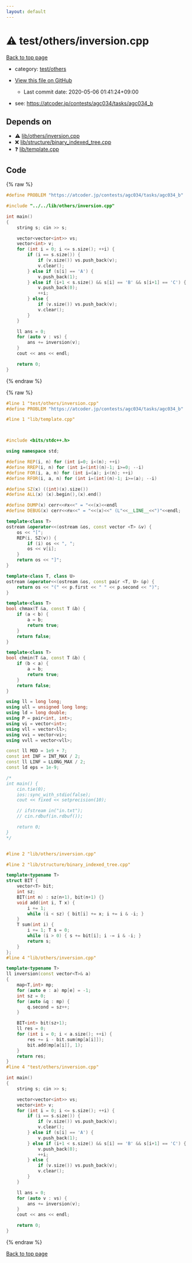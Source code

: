 ```yaml
---
layout: default
---
```


<!-- mathjax config similar to math.stackexchange -->
<script type="text/javascript" async
  src="https://cdnjs.cloudflare.com/ajax/libs/mathjax/2.7.5/MathJax.js?config=TeX-MML-AM_CHTML">
</script>
<script type="text/x-mathjax-config">
  MathJax.Hub.Config({
    TeX: { equationNumbers: { autoNumber: "AMS" }},
    tex2jax: {
      inlineMath: [ ['$','$'] ],
      processEscapes: true
    },
    "HTML-CSS": { matchFontHeight: false },
    displayAlign: "left",
    displayIndent: "2em"
  });
</script>

<script type="text/javascript" src="https://cdnjs.cloudflare.com/ajax/libs/jquery/3.4.1/jquery.min.js"></script>
<script src="https://cdn.jsdelivr.net/npm/jquery-balloon-js@1.1.2/jquery.balloon.min.js" integrity="sha256-ZEYs9VrgAeNuPvs15E39OsyOJaIkXEEt10fzxJ20+2I=" crossorigin="anonymous"></script>
<script type="text/javascript" src="../../../assets/js/copy-button.js"></script>
<link rel="stylesheet" href="../../../assets/css/copy-button.css" />


# :warning: test/others/inversion.cpp

<a href="../../../index.html">Back to top page</a>

* category: <a href="../../../index.html#387155223b8efcb396433364712bb3df">test/others</a>
* <a href="{{ site.github.repository_url }}/blob/master/test/others/inversion.cpp">View this file on GitHub</a>
    - Last commit date: 2020-05-06 01:41:24+09:00


* see: <a href="https://atcoder.jp/contests/agc034/tasks/agc034_b">https://atcoder.jp/contests/agc034/tasks/agc034_b</a>


## Depends on

* :warning: <a href="../../lib/others/inversion.cpp.html">lib/others/inversion.cpp</a>
* :x: <a href="../../lib/structure/binary_indexed_tree.cpp.html">lib/structure/binary_indexed_tree.cpp</a>
* :question: <a href="../../lib/template.cpp.html">lib/template.cpp</a>


## Code

<a id="unbundled"></a>
{% raw %}
```cpp
#define PROBLEM "https://atcoder.jp/contests/agc034/tasks/agc034_b"

#include "../../lib/others/inversion.cpp"

int main()
{
    string s; cin >> s;

    vector<vector<int>> vs;
    vector<int> v;
    for (int i = 0; i <= s.size(); ++i) {
        if (i == s.size()) {
            if (v.size()) vs.push_back(v);
            v.clear();
        } else if (s[i] == 'A') {
            v.push_back(1);
        } else if (i+1 < s.size() && s[i] == 'B' && s[i+1] == 'C') {
            v.push_back(0);
            ++i;
        } else {
            if (v.size()) vs.push_back(v);
            v.clear();
        }
    }

    ll ans = 0;
    for (auto v : vs) {
        ans += inversion(v);
    }
    cout << ans << endl;

    return 0;
}

```
{% endraw %}

<a id="bundled"></a>
{% raw %}
```cpp
#line 1 "test/others/inversion.cpp"
#define PROBLEM "https://atcoder.jp/contests/agc034/tasks/agc034_b"

#line 1 "lib/template.cpp"



#include <bits/stdc++.h>

using namespace std;

#define REP(i, n) for (int i=0; i<(n); ++i)
#define RREP(i, n) for (int i=(int)(n)-1; i>=0; --i)
#define FOR(i, a, n) for (int i=(a); i<(n); ++i)
#define RFOR(i, a, n) for (int i=(int)(n)-1; i>=(a); --i)

#define SZ(x) ((int)(x).size())
#define ALL(x) (x).begin(),(x).end()

#define DUMP(x) cerr<<#x<<" = "<<(x)<<endl
#define DEBUG(x) cerr<<#x<<" = "<<(x)<<" (L"<<__LINE__<<")"<<endl;

template<class T>
ostream &operator<<(ostream &os, const vector <T> &v) {
    os << "[";
    REP(i, SZ(v)) {
        if (i) os << ", ";
        os << v[i];
    }
    return os << "]";
}

template<class T, class U>
ostream &operator<<(ostream &os, const pair <T, U> &p) {
    return os << "(" << p.first << " " << p.second << ")";
}

template<class T>
bool chmax(T &a, const T &b) {
    if (a < b) {
        a = b;
        return true;
    }
    return false;
}

template<class T>
bool chmin(T &a, const T &b) {
    if (b < a) {
        a = b;
        return true;
    }
    return false;
}

using ll = long long;
using ull = unsigned long long;
using ld = long double;
using P = pair<int, int>;
using vi = vector<int>;
using vll = vector<ll>;
using vvi = vector<vi>;
using vvll = vector<vll>;

const ll MOD = 1e9 + 7;
const int INF = INT_MAX / 2;
const ll LINF = LLONG_MAX / 2;
const ld eps = 1e-9;

/*
int main() {
    cin.tie(0);
    ios::sync_with_stdio(false);
    cout << fixed << setprecision(10);

    // ifstream in("in.txt");
    // cin.rdbuf(in.rdbuf());

    return 0;
}
*/


#line 2 "lib/others/inversion.cpp"

#line 2 "lib/structure/binary_indexed_tree.cpp"

template<typename T>
struct BIT {
    vector<T> bit;
    int sz;
    BIT(int n) : sz(n+1), bit(n+1) {}
    void add(int i, T x) {
        i += 1;
        while (i < sz) { bit[i] += x; i += i & -i; }
    }
    T sum(int i) {
        i += 1; T s = 0;
        while (i > 0) { s += bit[i]; i -= i & -i; }
        return s;
    }
};
#line 4 "lib/others/inversion.cpp"

template<typename T>
ll inversion(const vector<T>& a)
{
    map<T,int> mp;
    for (auto e : a) mp[e] = -1;
    int sz = 0;
    for (auto &q : mp) {
        q.second = sz++;
    }

    BIT<int> bit(sz+1);
    ll res = 0;
    for (int i = 0; i < a.size(); ++i) {
        res += i - bit.sum(mp[a[i]]);
        bit.add(mp[a[i]], 1);
    }
    return res;
}
#line 4 "test/others/inversion.cpp"

int main()
{
    string s; cin >> s;

    vector<vector<int>> vs;
    vector<int> v;
    for (int i = 0; i <= s.size(); ++i) {
        if (i == s.size()) {
            if (v.size()) vs.push_back(v);
            v.clear();
        } else if (s[i] == 'A') {
            v.push_back(1);
        } else if (i+1 < s.size() && s[i] == 'B' && s[i+1] == 'C') {
            v.push_back(0);
            ++i;
        } else {
            if (v.size()) vs.push_back(v);
            v.clear();
        }
    }

    ll ans = 0;
    for (auto v : vs) {
        ans += inversion(v);
    }
    cout << ans << endl;

    return 0;
}

```
{% endraw %}

<a href="../../../index.html">Back to top page</a>

